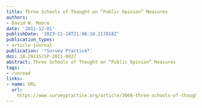```yaml
---
title: Three Schools of Thought on “Public Opinion” Measures
authors:
- David W. Moore
date: '2011-12-01'
publishDate: '2023-11-18T21:06:10.217818Z'
publication_types:
- article-journal
publication: '*Survey Practice*'
doi: 10.29115/SP-2011-0027
abstract: Three Schools of Thought on “Public Opinion” Measures
tags:
- /unread
links:
- name: URL
  url: 
    https://www.surveypractice.org/article/3066-three-schools-of-thought-on-public-opinion-measures
---
```

